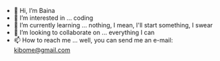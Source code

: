- 👋 Hi, I’m Baina
- 👀 I’m interested in ... coding 
- 🌱 I’m currently learning ... nothing, I mean, I'll start something, I swear 
- 💞️ I’m looking to collaborate on ... everything I can
- 📫 How to reach me ... well, you can send me an e-mail: kibome@gmail.com

<!---
Bainazz/Bainazz is a ✨ special ✨ repository because its `README.md` (this file) appears on your GitHub profile.
You can click the Preview link to take a look at your changes.
--->
